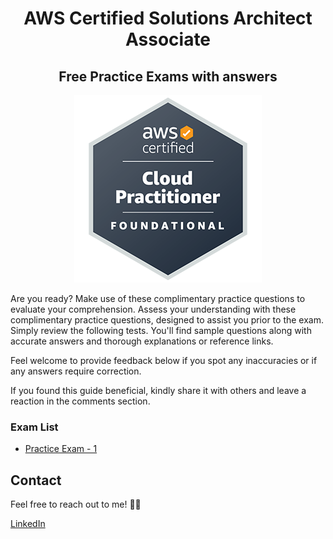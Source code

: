 <div align="center">
<h1>AWS Certified Solutions Architect Associate</h1>
<h2>Free Practice Exams with answers</h2>

<img src="../images/AWS-Certified-Cloud-Practitioner_badge.png">
</div>

Are you ready? Make use of these complimentary practice questions to evaluate your comprehension. Assess your understanding with these complimentary practice questions, designed to assist you prior to the exam. Simply review the following tests. You'll find sample questions along with accurate answers and thorough explanations or reference links.

Feel welcome to provide feedback below if you spot any inaccuracies or if any answers require correction.

If you found this guide beneficial, kindly share it with others and leave a reaction in the comments section.

### Exam List

- [Practice Exam - 1](./practice-exam-01.md)

## Contact

Feel free to reach out to me! 👨‍💻 <br />

<a href="https://www.linkedin.com/in/rogertn">LinkedIn</a>